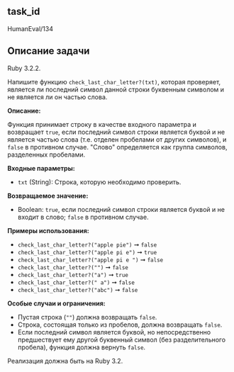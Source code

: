 ## task_id
HumanEval/134

## Описание задачи
Ruby 3.2.2.

Напишите функцию `check_last_char_letter?(txt)`, которая проверяет, является ли последний символ данной строки буквенным символом и не является ли он частью слова.

**Описание:**

Функция принимает строку в качестве входного параметра и возвращает `true`, если последний символ строки является буквой и не является частью слова (т.е. отделен пробелами от других символов), и `false` в противном случае.  "Слово" определяется как группа символов, разделенных пробелами.

**Входные параметры:**

* `txt` (String): Строка, которую необходимо проверить.

**Возвращаемое значение:**

* Boolean: `true`, если последний символ строки является буквой и не входит в слово; `false` в противном случае.


**Примеры использования:**

* `check_last_char_letter?("apple pie")`  ➞ `false`
* `check_last_char_letter?("apple pi e")` ➞ `true`
* `check_last_char_letter?("apple pi e ")` ➞ `false`
* `check_last_char_letter?("")` ➞ `false`
* `check_last_char_letter?("a")` ➞ `true`
* `check_last_char_letter?(" a")` ➞ `false`
* `check_last_char_letter?("abc")` ➞ `false`


**Особые случаи и ограничения:**

* Пустая строка (`""`) должна возвращать `false`.
* Строка, состоящая только из пробелов, должна возвращать `false`.
* Если последний символ является буквой, но непосредственно предшествует ему другой буквенный символ (без разделительного пробела), функция должна вернуть `false`.

Реализация должна быть на Ruby 3.2.

